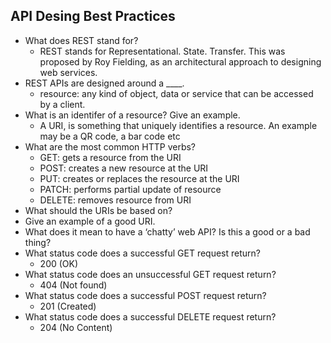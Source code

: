 ## API Desing Best Practices

- What does REST stand for?
  - REST stands for Representational. State. Transfer. This was proposed by Roy Fielding, as an architectural approach to designing web services.
- REST APIs are designed around a ____.
  - resource: any kind of object, data or service that can be accessed by a client.
- What is an identifer of a resource? Give an example.
  - A URI, is something that uniquely identifies a resource. An example may be a QR code, a bar code etc
- What are the most common HTTP verbs?
  - GET: gets a resource from the URI
  - POST: creates a new resource at the URI
  - PUT: creates or replaces the resource at the URI
  - PATCH: performs partial update of resource
  - DELETE: removes resource from URI
- What should the URIs be based on?
- Give an example of a good URI.
- What does it mean to have a ‘chatty’ web API? Is this a good or a bad thing?
- What status code does a successful GET request return?
  - 200 (OK)
- What status code does an unsuccessful GET request return?
  - 404 (Not found)
- What status code does a successful POST request return?
  - 201 (Created)
- What status code does a successful DELETE request return?
  - 204 (No Content)
